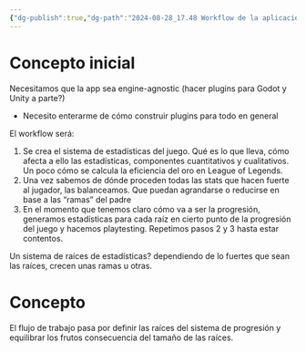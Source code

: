 ```yaml
---
{"dg-publish":true,"dg-path":"2024-08-28_17.48 Workflow de la aplicación.md","permalink":"/2024-08-28-17-48-workflow-de-la-aplicacion/","tags":["TFG","Concepto"]}
---
```


# Concepto inicial

Necesitamos que la app sea engine-agnostic (hacer plugins para Godot y Unity a parte?)
* Necesito enterarme de cómo construir plugins para todo en general

El workflow será:
1. Se crea el sistema de estadísticas del juego. Qué es lo que lleva, cómo afecta a ello las estadísticas, componentes cuantitativos y cualitativos. Un poco cómo se calcula la eficiencia del oro en League of Legends.
2. Una vez sabemos de dónde proceden todas las stats que hacen fuerte al jugador, las balanceamos. Que puedan agrandarse o reducirse en base a las “ramas” del padre
3. En el momento que tenemos claro cómo va a ser la progresión, generamos estadísticas para cada raíz en cierto punto de la progresión del juego y hacemos playtesting. Repetimos pasos 2 y 3 hasta estar contentos.


Un sistema de raíces de estadísticas? dependiendo de lo fuertes que sean las raíces, crecen unas ramas u otras.



<style> .container {font-family: sans-serif; text-align: center;} .button-wrapper button {z-index: 1;height: 40px; width: 100px; margin: 10px;padding: 5px;} .excalidraw .App-menu_top .buttonList { display: flex;} .excalidraw-wrapper { height: 800px; margin: 50px; position: relative;} :root[dir="ltr"] .excalidraw .layer-ui__wrapper .zen-mode-transition.App-menu_bottom--transition-left {transform: none;} </style><script src="https://cdn.jsdelivr.net/npm/react@17/umd/react.production.min.js"></script><script src="https://cdn.jsdelivr.net/npm/react-dom@17/umd/react-dom.production.min.js"></script><script type="text/javascript" src="https://cdn.jsdelivr.net/npm/@excalidraw/excalidraw@0/dist/excalidraw.production.min.js"></script><div id="2024-08-28_1748_Cosas_que_mirar_para_el_TFG_2024-08-28_17.57.46.excalidraw.md1"></div><script>(function(){const InitialData={"type":"excalidraw","version":2,"source":"https://github.com/zsviczian/obsidian-excalidraw-plugin/releases/tag/2.1.4","elements":[{"id":"ifdPJVd0vBwg2FclGdxbC","type":"freedraw","x":-109.5,"y":-366.25,"width":58,"height":271,"angle":0,"strokeColor":"#1e1e1e","backgroundColor":"transparent","fillStyle":"solid","strokeWidth":1,"strokeStyle":"solid","roughness":1,"opacity":100,"groupIds":[],"frameId":null,"roundness":null,"seed":1635847306,"version":19,"versionNonce":2137224010,"isDeleted":false,"boundElements":null,"updated":1724860892357,"link":null,"locked":false,"points":[[0,0],[0,1],[-1,4],[-1,13],[-2,30],[-5,57],[-10,95],[-16,140],[-22,175],[-32,213],[-43,243],[-53,263],[-58,271],[-58,271]],"pressures":[0.0361328125,0.2509765625,0.37890625,0.5322265625,0.5869140625,0.638671875,0.6865234375,0.703125,0.697265625,0.65234375,0.5615234375,0.3056640625,0.0615234375,0],"simulatePressure":false,"lastCommittedPoint":[-58,271]},{"id":"kj2XLO92d-ofzDO1XM10L","type":"freedraw","x":82.5,"y":-354.25,"width":69,"height":268,"angle":0,"strokeColor":"#1e1e1e","backgroundColor":"transparent","fillStyle":"solid","strokeWidth":1,"strokeStyle":"solid","roughness":1,"opacity":100,"groupIds":[],"frameId":null,"roundness":null,"seed":1169195466,"version":22,"versionNonce":825736790,"isDeleted":false,"boundElements":null,"updated":1724860892357,"link":null,"locked":false,"points":[[0,0],[-1,-3],[-2,-1],[-4,6],[-5,18],[-4,37],[0,61],[6,86],[15,120],[26,156],[37,193],[48,225],[56,249],[61,262],[63,265],[64,261],[64,261]],"pressures":[0.0048828125,0.0888671875,0.216796875,0.29296875,0.412109375,0.5126953125,0.556640625,0.572265625,0.5869140625,0.58984375,0.58984375,0.587890625,0.5908203125,0.5517578125,0.4560546875,0.0087890625,0],"simulatePressure":false,"lastCommittedPoint":[64,261]},{"id":"5fp819COdEwei46q_Pk_K","type":"rectangle","x":-340.5,"y":-97.25,"width":236,"height":109,"angle":0,"strokeColor":"#1e1e1e","backgroundColor":"#ffffff","fillStyle":"solid","strokeWidth":1,"strokeStyle":"solid","roughness":1,"opacity":100,"groupIds":[],"frameId":null,"roundness":{"type":3},"seed":1658125514,"version":82,"versionNonce":1801627850,"isDeleted":false,"boundElements":[{"type":"text","id":"2THR5srK"}],"updated":1724860892357,"link":null,"locked":false},{"id":"2THR5srK","type":"text","x":-244.45997619628906,"y":-55.25,"width":43.919952392578125,"height":25,"angle":0,"strokeColor":"#1e1e1e","backgroundColor":"transparent","fillStyle":"solid","strokeWidth":1,"strokeStyle":"solid","roughness":1,"opacity":100,"groupIds":[],"frameId":null,"roundness":null,"seed":725386634,"version":10,"versionNonce":1880137942,"isDeleted":false,"boundElements":null,"updated":1724860892357,"link":null,"locked":false,"text":"Nivel","rawText":"Nivel","fontSize":20,"fontFamily":1,"textAlign":"center","verticalAlign":"middle","containerId":"5fp819COdEwei46q_Pk_K","originalText":"Nivel","lineHeight":1.25},{"id":"EOUQOLcLlLlZ6vVvcA2M_","type":"rectangle","x":-177.5,"y":15.75,"width":310,"height":198,"angle":0,"strokeColor":"#1e1e1e","backgroundColor":"transparent","fillStyle":"solid","strokeWidth":1,"strokeStyle":"solid","roughness":1,"opacity":100,"groupIds":[],"frameId":null,"roundness":{"type":3},"seed":1984621718,"version":142,"versionNonce":1177714250,"isDeleted":false,"boundElements":[{"type":"text","id":"HfvKl8U6"}],"updated":1724860892357,"link":null,"locked":false},{"id":"HfvKl8U6","type":"text","x":-53.03997039794922,"y":102.25,"width":61.07994079589844,"height":25,"angle":0,"strokeColor":"#1e1e1e","backgroundColor":"transparent","fillStyle":"solid","strokeWidth":1,"strokeStyle":"solid","roughness":1,"opacity":100,"groupIds":[],"frameId":null,"roundness":null,"seed":736028554,"version":13,"versionNonce":1257431894,"isDeleted":false,"boundElements":null,"updated":1724860892357,"link":null,"locked":false,"text":"Equipo","rawText":"Equipo","fontSize":20,"fontFamily":1,"textAlign":"center","verticalAlign":"middle","containerId":"EOUQOLcLlLlZ6vVvcA2M_","originalText":"Equipo","lineHeight":1.25},{"id":"TR0lMWgFvspZZF5JLL3OZ","type":"rectangle","x":81.5,"y":-89.25,"width":314,"height":111,"angle":0,"strokeColor":"#1e1e1e","backgroundColor":"transparent","fillStyle":"solid","strokeWidth":1,"strokeStyle":"solid","roughness":1,"opacity":100,"groupIds":[],"frameId":null,"roundness":{"type":3},"seed":1782966666,"version":67,"versionNonce":1017128202,"isDeleted":false,"boundElements":[{"type":"text","id":"WP5eeYkC"}],"updated":1724860892357,"link":null,"locked":false},{"id":"WP5eeYkC","type":"text","x":126.34010314941406,"y":-58.75,"width":224.31979370117188,"height":50,"angle":0,"strokeColor":"#1e1e1e","backgroundColor":"transparent","fillStyle":"solid","strokeWidth":1,"strokeStyle":"solid","roughness":1,"opacity":100,"groupIds":[],"frameId":null,"roundness":null,"seed":1956173898,"version":42,"versionNonce":2024278166,"isDeleted":false,"boundElements":null,"updated":1724860892357,"link":null,"locked":false,"text":"Tablero de Crecimiento\n(FFX)","rawText":"Tablero de Crecimiento\n(FFX)","fontSize":20,"fontFamily":1,"textAlign":"center","verticalAlign":"middle","containerId":"TR0lMWgFvspZZF5JLL3OZ","originalText":"Tablero de Crecimiento\n(FFX)","lineHeight":1.25},{"id":"oxI6zNJG9XvUdxNW5IuuJ","type":"freedraw","x":-58.5,"y":-145.25,"width":53,"height":86,"angle":0,"strokeColor":"#1e1e1e","backgroundColor":"transparent","fillStyle":"solid","strokeWidth":1,"strokeStyle":"solid","roughness":1,"opacity":100,"groupIds":[],"frameId":null,"roundness":null,"seed":1021099478,"version":12,"versionNonce":1277883338,"isDeleted":false,"boundElements":null,"updated":1724860892357,"link":null,"locked":false,"points":[[0,0],[-2,5],[-3,9],[-7,18],[-16,35],[-19,39],[-45,76],[-53,86],[-53,86]],"pressures":[0.048828125,0.3837890625,0.4765625,0.5654296875,0.58203125,0.58203125,0.400390625,0.064453125,0],"simulatePressure":false,"lastCommittedPoint":[-53,86]},{"id":"vnzWvlUH6nuIpJC7nU8db","type":"freedraw","x":-53.5,"y":-137.25,"width":49,"height":159,"angle":0,"strokeColor":"#1e1e1e","backgroundColor":"transparent","fillStyle":"solid","strokeWidth":1,"strokeStyle":"solid","roughness":1,"opacity":100,"groupIds":[],"frameId":null,"roundness":null,"seed":2088724630,"version":14,"versionNonce":653126282,"isDeleted":false,"boundElements":null,"updated":1724860892357,"link":null,"locked":false,"points":[[0,0],[-1,3],[-1,6],[-2,14],[-5,26],[-9,42],[-15,70],[-24,104],[-35,134],[-46,153],[-49,159],[-49,159]],"pressures":[0.01953125,0.1474609375,0.2412109375,0.3818359375,0.513671875,0.5703125,0.5908203125,0.5927734375,0.537109375,0.2421875,0.0751953125,0],"simulatePressure":false,"lastCommittedPoint":[-49,159]},{"id":"WRXruv0OlYwab8ZZY505z","type":"freedraw","x":22.5,"y":-124.25,"width":45,"height":137,"angle":0,"strokeColor":"#1e1e1e","backgroundColor":"transparent","fillStyle":"solid","strokeWidth":1,"strokeStyle":"solid","roughness":1,"opacity":100,"groupIds":[],"frameId":null,"roundness":null,"seed":1965331670,"version":16,"versionNonce":1998805782,"isDeleted":false,"boundElements":null,"updated":1724860892357,"link":null,"locked":false,"points":[[0,0],[-1,0],[-2,0],[-3,2],[-5,8],[-4,22],[-1,44],[7,71],[16,93],[25,115],[35,130],[39,137],[40,137],[40,137]],"pressures":[0.0361328125,0.0751953125,0.13671875,0.2197265625,0.2939453125,0.3798828125,0.47265625,0.5302734375,0.55078125,0.5498046875,0.3994140625,0.150390625,0.0810546875,0],"simulatePressure":false,"lastCommittedPoint":[40,137]},{"id":"tRn3GawMYn6lxsXHoRoi7","type":"freedraw","x":24.5,"y":-122.25,"width":75,"height":66,"angle":0,"strokeColor":"#1e1e1e","backgroundColor":"transparent","fillStyle":"solid","strokeWidth":1,"strokeStyle":"solid","roughness":1,"opacity":100,"groupIds":[],"frameId":null,"roundness":null,"seed":1835994006,"version":13,"versionNonce":61081930,"isDeleted":false,"boundElements":null,"updated":1724860892357,"link":null,"locked":false,"points":[[0,0],[0,1],[1,2],[4,5],[10,12],[21,24],[37,40],[55,56],[70,65],[75,66],[75,66]],"pressures":[0.01171875,0.150390625,0.1884765625,0.337890625,0.5302734375,0.60546875,0.62109375,0.576171875,0.2841796875,0.0888671875,0],"simulatePressure":false,"lastCommittedPoint":[75,66]},{"id":"VnORTmJ1cXwtiFEOg0CaW","type":"freedraw","x":-110.5,"y":-381.25,"width":709,"height":398,"angle":0,"strokeColor":"#1e1e1e","backgroundColor":"transparent","fillStyle":"solid","strokeWidth":1,"strokeStyle":"solid","roughness":1,"opacity":100,"groupIds":[],"frameId":null,"roundness":null,"seed":2144079254,"version":102,"versionNonce":1202721226,"isDeleted":false,"boundElements":null,"updated":1724860894516,"link":null,"locked":false,"points":[[0,0],[2,-4],[2,-5],[3,-7],[0,-6],[-9,-2],[-29,5],[-59,8],[-89,4],[-130,-9],[-168,-27],[-200,-48],[-224,-74],[-244,-105],[-259,-138],[-262,-169],[-256,-194],[-243,-212],[-231,-221],[-208,-232],[-200,-236],[-191,-243],[-189,-248],[-193,-255],[-197,-266],[-195,-280],[-188,-292],[-176,-308],[-159,-321],[-139,-331],[-115,-337],[-91,-339],[-68,-340],[-49,-341],[-37,-342],[-26,-345],[-16,-348],[-3,-353],[16,-358],[39,-360],[66,-360],[93,-356],[114,-352],[138,-344],[157,-335],[170,-327],[180,-322],[189,-320],[200,-321],[217,-323],[228,-323],[249,-321],[271,-314],[294,-304],[318,-291],[339,-276],[355,-262],[364,-250],[367,-243],[368,-240],[374,-231],[376,-230],[391,-215],[405,-203],[422,-186],[436,-169],[444,-151],[447,-135],[444,-124],[436,-111],[431,-104],[426,-97],[424,-90],[423,-82],[423,-72],[423,-57],[421,-40],[415,-22],[407,-13],[394,-6],[377,0],[362,5],[351,9],[345,12],[342,13],[339,14],[335,17],[328,22],[319,29],[306,35],[288,38],[266,38],[246,34],[222,27],[201,21],[187,20],[178,21],[174,22],[171,23],[169,22],[169,22]],"pressures":[0.0126953125,0.1142578125,0.130859375,0.21484375,0.4951171875,0.572265625,0.580078125,0.5693359375,0.556640625,0.5498046875,0.5556640625,0.5576171875,0.5576171875,0.5810546875,0.611328125,0.6201171875,0.61328125,0.6123046875,0.6123046875,0.6123046875,0.6044921875,0.5908203125,0.5849609375,0.5810546875,0.5771484375,0.580078125,0.5849609375,0.59375,0.6025390625,0.6025390625,0.5927734375,0.5859375,0.5791015625,0.568359375,0.5546875,0.544921875,0.54296875,0.5458984375,0.5634765625,0.58984375,0.611328125,0.615234375,0.6142578125,0.6201171875,0.623046875,0.6240234375,0.6240234375,0.6162109375,0.6083984375,0.6044921875,0.6025390625,0.6025390625,0.6005859375,0.599609375,0.5966796875,0.6015625,0.6044921875,0.603515625,0.6015625,0.599609375,0.580078125,0.576171875,0.5615234375,0.564453125,0.56640625,0.56640625,0.56640625,0.5654296875,0.5625,0.541015625,0.5107421875,0.4755859375,0.458984375,0.4609375,0.46875,0.5048828125,0.52734375,0.529296875,0.5283203125,0.5244140625,0.4912109375,0.4267578125,0.400390625,0.4130859375,0.46875,0.521484375,0.546875,0.5517578125,0.552734375,0.5498046875,0.5205078125,0.49609375,0.498046875,0.5146484375,0.53515625,0.5439453125,0.556640625,0.556640625,0.4267578125,0.078125,0],"simulatePressure":false,"lastCommittedPoint":[169,22]},{"id":"R3uug6daExPa5X7_-XOH8","type":"freedraw","x":66.5,"y":-360.25,"width":237,"height":32,"angle":0,"strokeColor":"#1e1e1e","backgroundColor":"transparent","fillStyle":"solid","strokeWidth":1,"strokeStyle":"solid","roughness":1,"opacity":100,"groupIds":[],"frameId":null,"roundness":null,"seed":448716054,"version":27,"versionNonce":2094379018,"isDeleted":false,"boundElements":null,"updated":1724860896512,"link":null,"locked":false,"points":[[0,0],[2,-1],[2,-2],[-2,-4],[-13,-5],[-26,-4],[-38,-4],[-53,-5],[-67,-7],[-77,-11],[-82,-15],[-84,-17],[-86,-17],[-90,-16],[-98,-16],[-110,-18],[-125,-20],[-140,-21],[-155,-23],[-171,-25],[-184,-28],[-200,-30],[-216,-31],[-230,-32],[-235,-32],[-235,-32]],"pressures":[0.0009765625,0.1181640625,0.212890625,0.3544921875,0.44921875,0.4716796875,0.4697265625,0.453125,0.3896484375,0.3046875,0.248046875,0.2216796875,0.2314453125,0.265625,0.2939453125,0.3037109375,0.2998046875,0.2626953125,0.244140625,0.2666015625,0.275390625,0.2724609375,0.2236328125,0.1123046875,0.03125,0],"simulatePressure":false,"lastCommittedPoint":[-235,-32]},{"id":"IrX4b7kBBRVjhM3pGKfjp","type":"rectangle","x":121.5,"y":-485.25,"width":195,"height":159,"angle":0,"strokeColor":"#1e1e1e","backgroundColor":"#ffffff","fillStyle":"solid","strokeWidth":1,"strokeStyle":"solid","roughness":1,"opacity":100,"groupIds":[],"frameId":null,"roundness":{"type":3},"seed":1244039894,"version":79,"versionNonce":1801286678,"isDeleted":false,"boundElements":[{"type":"text","id":"N5xyMzoe"}],"updated":1724860930816,"link":null,"locked":false},{"id":"N5xyMzoe","type":"text","x":180.85801696777344,"y":-428.25,"width":76.28396606445312,"height":45,"angle":0,"strokeColor":"#1e1e1e","backgroundColor":"transparent","fillStyle":"solid","strokeWidth":1,"strokeStyle":"solid","roughness":1,"opacity":100,"groupIds":[],"frameId":null,"roundness":null,"seed":1746011094,"version":60,"versionNonce":1002954698,"isDeleted":false,"boundElements":null,"updated":1724860922829,"link":null,"locked":false,"text":"DPR","rawText":"DPR","fontSize":36,"fontFamily":1,"textAlign":"center","verticalAlign":"middle","containerId":"IrX4b7kBBRVjhM3pGKfjp","originalText":"DPR","lineHeight":1.25},{"type":"rectangle","version":124,"versionNonce":1157168458,"isDeleted":false,"id":"xB31ksiw5ElkI-MWR5JFH","fillStyle":"solid","strokeWidth":1,"strokeStyle":"solid","roughness":1,"opacity":100,"angle":0,"x":-319,"y":-529.75,"strokeColor":"#1e1e1e","backgroundColor":"#ffffff","width":195,"height":159,"seed":507945942,"groupIds":[],"frameId":null,"roundness":{"type":3},"boundElements":[{"type":"text","id":"trLIQUv3"}],"updated":1724860935505,"link":null,"locked":false},{"type":"text","version":116,"versionNonce":1898047638,"isDeleted":false,"id":"trLIQUv3","fillStyle":"solid","strokeWidth":1,"strokeStyle":"solid","roughness":1,"opacity":100,"angle":0,"x":-255.44799041748047,"y":-472.75,"strokeColor":"#1e1e1e","backgroundColor":"transparent","width":67.89598083496094,"height":45,"seed":481278230,"groupIds":[],"frameId":null,"roundness":null,"boundElements":[],"updated":1724860941554,"link":null,"locked":false,"fontSize":36,"fontFamily":1,"text":"EHP","rawText":"EHP","textAlign":"center","verticalAlign":"middle","containerId":"xB31ksiw5ElkI-MWR5JFH","originalText":"EHP","lineHeight":1.25},{"id":"A7oXmfpx4zIlKhBCYalmg","type":"rectangle","x":22.5,"y":-707.25,"width":217,"height":116,"angle":0,"strokeColor":"#1e1e1e","backgroundColor":"#ffffff","fillStyle":"solid","strokeWidth":1,"strokeStyle":"solid","roughness":1,"opacity":100,"groupIds":[],"frameId":null,"roundness":{"type":3},"seed":847769866,"version":31,"versionNonce":1688160522,"isDeleted":false,"boundElements":[{"type":"text","id":"M8EH1m74"}],"updated":1724860948221,"link":null,"locked":false},{"id":"M8EH1m74","type":"text","x":96.98001098632812,"y":-671.75,"width":68.03997802734375,"height":45,"angle":0,"strokeColor":"#1e1e1e","backgroundColor":"#ffffff","fillStyle":"solid","strokeWidth":1,"strokeStyle":"solid","roughness":1,"opacity":100,"groupIds":[],"frameId":null,"roundness":null,"seed":5996374,"version":4,"versionNonce":1995797514,"isDeleted":false,"boundElements":null,"updated":1724860949624,"link":null,"locked":false,"text":"HPR","rawText":"HPR","fontSize":36,"fontFamily":1,"textAlign":"center","verticalAlign":"middle","containerId":"A7oXmfpx4zIlKhBCYalmg","originalText":"HPR","lineHeight":1.25},{"id":"ewHheMmcRt966M4IHYoD5","type":"freedraw","x":461.5,"y":-74.25,"width":60,"height":61,"angle":0,"strokeColor":"#1e1e1e","backgroundColor":"#ffffff","fillStyle":"solid","strokeWidth":1,"strokeStyle":"solid","roughness":1,"opacity":100,"groupIds":[],"frameId":null,"roundness":null,"seed":964393354,"version":36,"versionNonce":717280918,"isDeleted":false,"boundElements":null,"updated":1724860968683,"link":null,"locked":false,"points":[[0,0],[0,1],[0,3],[1,9],[1,17],[2,26],[2,35],[2,41],[0,43],[-1,42],[-3,37],[-4,30],[-5,21],[-6,10],[-7,1],[-7,-6],[-3,-10],[4,-14],[14,-17],[23,-18],[30,-15],[33,-12],[31,-8],[23,-1],[15,5],[8,11],[6,15],[6,21],[13,28],[25,35],[37,39],[47,41],[52,40],[53,40],[53,40]],"pressures":[0.009765625,0.3154296875,0.55078125,0.619140625,0.6455078125,0.6533203125,0.650390625,0.6435546875,0.60546875,0.587890625,0.578125,0.57421875,0.57421875,0.576171875,0.5732421875,0.5771484375,0.5849609375,0.615234375,0.6640625,0.7080078125,0.7529296875,0.7646484375,0.759765625,0.7548828125,0.7373046875,0.7177734375,0.716796875,0.728515625,0.751953125,0.7763671875,0.783203125,0.734375,0.3916015625,0.2587890625,0],"simulatePressure":false,"lastCommittedPoint":[53,40]},{"id":"GgJoxjgsRxudanWRYDtss","type":"freedraw","x":524.5,"y":-61.25,"width":57,"height":40,"angle":0,"strokeColor":"#1e1e1e","backgroundColor":"#ffffff","fillStyle":"solid","strokeWidth":1,"strokeStyle":"solid","roughness":1,"opacity":100,"groupIds":[],"frameId":null,"roundness":null,"seed":1742650506,"version":41,"versionNonce":727254486,"isDeleted":false,"boundElements":null,"updated":1724860969764,"link":null,"locked":false,"points":[[0,0],[0,-1],[-2,-1],[-6,0],[-12,3],[-17,9],[-21,15],[-22,22],[-20,27],[-16,30],[-13,30],[-8,24],[-3,15],[0,5],[0,-3],[-1,-6],[-2,-5],[-3,2],[-3,13],[-3,21],[-1,29],[2,34],[7,34],[13,30],[18,24],[20,18],[22,10],[21,4],[21,0],[20,0],[18,2],[18,9],[18,17],[19,24],[20,29],[22,31],[26,30],[32,24],[35,22],[35,22]],"pressures":[0.0400390625,0.255859375,0.3154296875,0.416015625,0.4638671875,0.4892578125,0.5439453125,0.5869140625,0.6181640625,0.63671875,0.638671875,0.634765625,0.6337890625,0.619140625,0.607421875,0.60546875,0.6103515625,0.6142578125,0.638671875,0.6669921875,0.69140625,0.69921875,0.689453125,0.62890625,0.5009765625,0.337890625,0.216796875,0.1708984375,0.1640625,0.2080078125,0.3291015625,0.4873046875,0.5859375,0.6171875,0.6220703125,0.62109375,0.5107421875,0.1982421875,0.0517578125,0],"simulatePressure":false,"lastCommittedPoint":[35,22]},{"id":"sq3KTLHyFPGyNO_xA02FE","type":"freedraw","x":556.5,"y":-100.25,"width":22,"height":34,"angle":0,"strokeColor":"#1e1e1e","backgroundColor":"#ffffff","fillStyle":"solid","strokeWidth":1,"strokeStyle":"solid","roughness":1,"opacity":100,"groupIds":[],"frameId":null,"roundness":null,"seed":1426688330,"version":9,"versionNonce":971564310,"isDeleted":false,"boundElements":null,"updated":1724860970057,"link":null,"locked":false,"points":[[0,0],[0,-1],[-2,1],[-7,6],[-14,15],[-18,23],[-22,33],[-22,33]],"pressures":[0.0546875,0.44140625,0.5595703125,0.6220703125,0.6279296875,0.51953125,0.0107421875,0],"simulatePressure":false,"lastCommittedPoint":[-22,33]},{"id":"Mj1FG4patkhJl0IH9OlWT","type":"freedraw","x":573.5,"y":-57.25,"width":35,"height":28,"angle":0,"strokeColor":"#1e1e1e","backgroundColor":"#ffffff","fillStyle":"solid","strokeWidth":1,"strokeStyle":"solid","roughness":1,"opacity":100,"groupIds":[],"frameId":null,"roundness":null,"seed":619030026,"version":15,"versionNonce":1286595542,"isDeleted":false,"boundElements":null,"updated":1724860970516,"link":null,"locked":false,"points":[[0,0],[-1,-1],[-3,-1],[-8,2],[-14,7],[-19,12],[-19,13],[-23,23],[-20,27],[-13,27],[-3,23],[8,17],[12,15],[12,15]],"pressures":[0.0068359375,0.205078125,0.3779296875,0.4892578125,0.5595703125,0.5849609375,0.58984375,0.6416015625,0.669921875,0.6669921875,0.5634765625,0.23046875,0.072265625,0],"simulatePressure":false,"lastCommittedPoint":[12,15]},{"id":"l3hH97IWlktKaqED4Wonk","type":"freedraw","x":594.5,"y":-47.25,"width":38,"height":36,"angle":0,"strokeColor":"#1e1e1e","backgroundColor":"#ffffff","fillStyle":"solid","strokeWidth":1,"strokeStyle":"solid","roughness":1,"opacity":100,"groupIds":[],"frameId":null,"roundness":null,"seed":42421066,"version":19,"versionNonce":464863126,"isDeleted":false,"boundElements":null,"updated":1724860970903,"link":null,"locked":false,"points":[[0,0],[3,2],[6,1],[10,-1],[12,-6],[12,-11],[9,-13],[3,-11],[-5,-5],[-12,3],[-16,11],[-16,18],[-13,22],[-6,23],[3,21],[14,17],[22,11],[22,11]],"pressures":[0.080078125,0.359375,0.52734375,0.5673828125,0.5615234375,0.548828125,0.5224609375,0.4990234375,0.4833984375,0.51171875,0.5703125,0.609375,0.6259765625,0.6142578125,0.5390625,0.2587890625,0.0322265625,0],"simulatePressure":false,"lastCommittedPoint":[22,11]},{"id":"bepPR3OIhvZXM9b8eLDbD","type":"freedraw","x":634.5,"y":-63.25,"width":64,"height":30,"angle":0,"strokeColor":"#1e1e1e","backgroundColor":"#ffffff","fillStyle":"solid","strokeWidth":1,"strokeStyle":"solid","roughness":1,"opacity":100,"groupIds":[],"frameId":null,"roundness":null,"seed":546603914,"version":19,"versionNonce":1820570454,"isDeleted":false,"boundElements":null,"updated":1724860971238,"link":null,"locked":false,"points":[[0,0],[-5,0],[-9,1],[-17,5],[-23,8],[-24,9],[-29,14],[-26,16],[-17,16],[-7,17],[-2,17],[-2,19],[-7,24],[-19,29],[-34,30],[-51,27],[-64,22],[-64,22]],"pressures":[0.041015625,0.2548828125,0.3408203125,0.4599609375,0.541015625,0.556640625,0.6123046875,0.638671875,0.6396484375,0.6513671875,0.673828125,0.6796875,0.67578125,0.6728515625,0.6611328125,0.4775390625,0.0185546875,0],"simulatePressure":false,"lastCommittedPoint":[-64,22]},{"id":"IkfuFnitt3HoI9UIsMzQZ","type":"freedraw","x":352.5,"y":-601.25,"width":48,"height":95,"angle":0,"strokeColor":"#1e1e1e","backgroundColor":"#ffffff","fillStyle":"solid","strokeWidth":1,"strokeStyle":"solid","roughness":1,"opacity":100,"groupIds":[],"frameId":null,"roundness":null,"seed":550052810,"version":27,"versionNonce":1971407126,"isDeleted":false,"boundElements":null,"updated":1724860972446,"link":null,"locked":false,"points":[[0,0],[1,1],[2,3],[5,8],[12,22],[14,25],[27,54],[30,62],[26,62],[20,55],[9,39],[0,22],[-5,7],[-4,-4],[1,-13],[12,-21],[22,-27],[34,-31],[41,-33],[43,-32],[42,-29],[37,-25],[28,-21],[20,-16],[19,-15],[19,-15]],"pressures":[0.0634765625,0.3623046875,0.4794921875,0.587890625,0.6484375,0.6572265625,0.6875,0.677734375,0.6337890625,0.595703125,0.484375,0.369140625,0.3642578125,0.48046875,0.6005859375,0.6591796875,0.69140625,0.7216796875,0.7353515625,0.7333984375,0.70703125,0.6533203125,0.5234375,0.125,0.0263671875,0],"simulatePressure":false,"lastCommittedPoint":[19,-15]},{"id":"51CIbymlCnrWXqHKV3jLe","type":"freedraw","x":394.5,"y":-591.25,"width":28,"height":18,"angle":0,"strokeColor":"#1e1e1e","backgroundColor":"#ffffff","fillStyle":"solid","strokeWidth":1,"strokeStyle":"solid","roughness":1,"opacity":100,"groupIds":[],"frameId":null,"roundness":null,"seed":303694346,"version":9,"versionNonce":10977366,"isDeleted":false,"boundElements":null,"updated":1724860972721,"link":null,"locked":false,"points":[[0,0],[1,-1],[-1,-2],[-7,-3],[-16,0],[-23,7],[-27,15],[-27,15]],"pressures":[0.0771484375,0.27734375,0.5224609375,0.5966796875,0.6044921875,0.4580078125,0.0615234375,0],"simulatePressure":false,"lastCommittedPoint":[-27,15]},{"id":"SuFxudPsdsl_EUyVKWQRP","type":"freedraw","x":391.5,"y":-568.25,"width":89,"height":55,"angle":0,"strokeColor":"#1e1e1e","backgroundColor":"#ffffff","fillStyle":"solid","strokeWidth":1,"strokeStyle":"solid","roughness":1,"opacity":100,"groupIds":[],"frameId":null,"roundness":null,"seed":1961641674,"version":42,"versionNonce":805328086,"isDeleted":false,"boundElements":null,"updated":1724860973634,"link":null,"locked":false,"points":[[0,0],[-2,1],[-2,0],[0,-2],[6,-7],[13,-11],[18,-13],[22,-11],[24,-2],[26,7],[28,12],[30,15],[35,13],[40,8],[45,0],[48,-9],[48,-20],[46,-28],[45,-32],[43,-31],[40,-27],[38,-19],[38,-10],[41,-2],[45,4],[52,7],[59,6],[64,-1],[66,-9],[67,-21],[65,-31],[62,-38],[60,-40],[60,-36],[62,-26],[67,-16],[71,-11],[76,-9],[83,-12],[87,-16],[87,-16]],"pressures":[0.03125,0.1787109375,0.5458984375,0.6123046875,0.6748046875,0.701171875,0.7158203125,0.7314453125,0.74609375,0.7666015625,0.78125,0.7890625,0.7705078125,0.681640625,0.546875,0.3427734375,0.1904296875,0.12890625,0.142578125,0.2265625,0.3349609375,0.50390625,0.611328125,0.662109375,0.6962890625,0.7060546875,0.7041015625,0.6865234375,0.65625,0.625,0.615234375,0.6083984375,0.607421875,0.619140625,0.6611328125,0.68359375,0.6884765625,0.6533203125,0.357421875,0.0068359375,0],"simulatePressure":false,"lastCommittedPoint":[87,-16]},{"id":"HoeXZ454pDdD-0P7CGNcV","type":"freedraw","x":446.5,"y":-668.25,"width":42,"height":110,"angle":0,"strokeColor":"#1e1e1e","backgroundColor":"#ffffff","fillStyle":"solid","strokeWidth":1,"strokeStyle":"solid","roughness":1,"opacity":100,"groupIds":[],"frameId":null,"roundness":null,"seed":582388298,"version":13,"versionNonce":1955698966,"isDeleted":false,"boundElements":null,"updated":1724860974015,"link":null,"locked":false,"points":[[0,0],[0,-3],[2,0],[6,12],[15,33],[28,62],[36,83],[41,100],[42,107],[41,105],[40,102],[40,102]],"pressures":[0.0478515625,0.26953125,0.611328125,0.6845703125,0.73828125,0.7568359375,0.7724609375,0.7626953125,0.6767578125,0.224609375,0.0166015625,0],"simulatePressure":false,"lastCommittedPoint":[40,102]},{"id":"0W4xNPiToBdG_YUvRdubs","type":"freedraw","x":483.5,"y":-635.25,"width":54,"height":26,"angle":0,"strokeColor":"#1e1e1e","backgroundColor":"#ffffff","fillStyle":"solid","strokeWidth":1,"strokeStyle":"solid","roughness":1,"opacity":100,"groupIds":[],"frameId":null,"roundness":null,"seed":669037066,"version":9,"versionNonce":836620374,"isDeleted":false,"boundElements":null,"updated":1724860974243,"link":null,"locked":false,"points":[[0,0],[-3,2],[-6,3],[-16,9],[-30,16],[-45,22],[-54,26],[-54,26]],"pressures":[0.0703125,0.390625,0.484375,0.6396484375,0.689453125,0.5859375,0.03515625,0],"simulatePressure":false,"lastCommittedPoint":[-54,26]},{"id":"_Xco836n8YNSw9vHqMofi","type":"freedraw","x":478.5,"y":-586.25,"width":44,"height":45,"angle":0,"strokeColor":"#1e1e1e","backgroundColor":"#ffffff","fillStyle":"solid","strokeWidth":1,"strokeStyle":"solid","roughness":1,"opacity":100,"groupIds":[],"frameId":null,"roundness":null,"seed":2125264586,"version":20,"versionNonce":549423446,"isDeleted":false,"boundElements":null,"updated":1724860974759,"link":null,"locked":false,"points":[[0,0],[-1,-2],[-1,-3],[1,-5],[6,-9],[14,-13],[25,-16],[33,-16],[37,-11],[36,0],[31,10],[21,18],[7,20],[-4,14],[-7,3],[-2,-8],[12,-18],[30,-25],[30,-25]],"pressures":[0.005859375,0.1455078125,0.193359375,0.306640625,0.4677734375,0.5771484375,0.623046875,0.6572265625,0.671875,0.6875,0.7119140625,0.7421875,0.765625,0.7783203125,0.748046875,0.6337890625,0.3408203125,0.0419921875,0],"simulatePressure":false,"lastCommittedPoint":[30,-25]},{"id":"XNTacI9GlUZdIxtUkpoT_","type":"freedraw","x":541.5,"y":-634.25,"width":52,"height":67,"angle":0,"strokeColor":"#1e1e1e","backgroundColor":"#ffffff","fillStyle":"solid","strokeWidth":1,"strokeStyle":"solid","roughness":1,"opacity":100,"groupIds":[],"frameId":null,"roundness":null,"seed":1346137546,"version":21,"versionNonce":1003227030,"isDeleted":false,"boundElements":null,"updated":1724860975142,"link":null,"locked":false,"points":[[0,0],[-1,1],[-2,2],[-6,5],[-11,11],[-16,17],[-19,22],[-20,24],[-18,25],[-12,25],[-3,24],[7,23],[13,24],[13,29],[7,39],[-3,48],[-17,58],[-30,63],[-39,67],[-39,67]],"pressures":[0.0576171875,0.2958984375,0.380859375,0.5556640625,0.6630859375,0.7041015625,0.7060546875,0.70703125,0.72265625,0.7216796875,0.71875,0.7177734375,0.7255859375,0.748046875,0.7783203125,0.7890625,0.7734375,0.603515625,0.0029296875,0],"simulatePressure":false,"lastCommittedPoint":[-39,67]}],"appState":{"theme":"dark","viewBackgroundColor":"#ffffff","currentItemStrokeColor":"#1e1e1e","currentItemBackgroundColor":"#ffffff","currentItemFillStyle":"solid","currentItemStrokeWidth":1,"currentItemStrokeStyle":"solid","currentItemRoughness":1,"currentItemOpacity":100,"currentItemFontFamily":1,"currentItemFontSize":36,"currentItemTextAlign":"left","currentItemStartArrowhead":null,"currentItemEndArrowhead":"arrow","scrollX":595,"scrollY":833.75,"zoom":{"value":1},"currentItemRoundness":"round","gridSize":null,"gridColor":{"Bold":"#C9C9C9FF","Regular":"#EDEDEDFF"},"currentStrokeOptions":null,"previousGridSize":null,"frameRendering":{"enabled":true,"clip":true,"name":true,"outline":true}},"files":{}};InitialData.scrollToContent=true;App=()=>{const e=React.useRef(null),t=React.useRef(null),[n,i]=React.useState({width:void 0,height:void 0});return React.useEffect(()=>{i({width:t.current.getBoundingClientRect().width,height:t.current.getBoundingClientRect().height});const e=()=>{i({width:t.current.getBoundingClientRect().width,height:t.current.getBoundingClientRect().height})};return window.addEventListener("resize",e),()=>window.removeEventListener("resize",e)},[t]),React.createElement(React.Fragment,null,React.createElement("div",{className:"excalidraw-wrapper",ref:t},React.createElement(ExcalidrawLib.Excalidraw,{ref:e,width:n.width,height:n.height,initialData:InitialData,viewModeEnabled:!0,zenModeEnabled:!0,gridModeEnabled:!1})))},excalidrawWrapper=document.getElementById("2024-08-28_1748_Cosas_que_mirar_para_el_TFG_2024-08-28_17.57.46.excalidraw.md1");ReactDOM.render(React.createElement(App),excalidrawWrapper);})();</script>

# Concepto

El flujo de trabajo pasa por definir las raíces del sistema de progresión y equilibrar los frutos consecuencia del tamaño de las raíces.